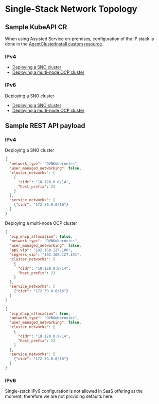 # Single-Stack Network Topology

## Sample KubeAPI CR

When using Assisted Service on-premises, configuration of the IP stack is done in the [AgentClusterInstall custom resource](../../hive-integration/README.md#AgentClusterInstall).

### IPv4

* [Deploying a SNO cluster](../../hive-integration/crds/agentClusterInstall-SNO.yaml)
* [Deploying a multi-node OCP cluster](../../hive-integration/crds/agentClusterInstall.yaml)

### IPv6

Deploying a SNO cluster

* [Deploying a SNO cluster](../../hive-integration/crds/agentClusterInstall-IPv6-SNO.yaml)
* [Deploying a multi-node OCP cluster](../../hive-integration/crds/agentClusterInstall-IPv6.yaml)

## Sample REST API payload

### IPv4

Deploying a SNO cluster

```json
{
  "network_type": "OVNKubernetes",
  "user_managed_networking": false,
  "cluster_networks": [
    {
      "cidr": "10.128.0.0/14",
      "host_prefix": 23
    }
  ],
  "service_networks": [
    {"cidr": "172.30.0.0/16"}
  ]
}
```

Deploying a multi-node OCP cluster

```json
{
  "vip_dhcp_allocation": false,
  "network_type": "OVNKubernetes",
  "user_managed_networking": false,
  "api_vip": "192.168.127.100",
  "ingress_vip": "192.168.127.101",
  "cluster_networks": [
    {
      "cidr": "10.128.0.0/14",
      "host_prefix": 23
    }
  ],
  "service_networks": [
    {"cidr": "172.30.0.0/16"}
  ]
}
```

```json
{
  "vip_dhcp_allocation": true,
  "network_type": "OVNKubernetes",
  "user_managed_networking": false,
  "cluster_networks": [
    {
      "cidr": "10.128.0.0/14",
      "host_prefix": 23
    }
  ],
  "service_networks": [
    {"cidr": "172.30.0.0/16"}
  ]
}
```

### IPv6

Single-stack IPv6 configuration is not allowed in SaaS offering at the moment, therefore we are not providing defaults here.

